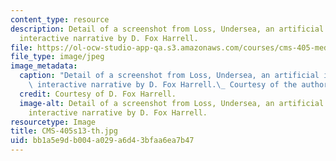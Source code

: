 ```yaml
---
content_type: resource
description: Detail of a screenshot from Loss, Undersea, an artificial intelligence-based
  interactive narrative by D. Fox Harrell.
file: https://ol-ocw-studio-app-qa.s3.amazonaws.com/courses/cms-405-media-and-methods-seeing-and-expression-spring-2013/bb1a5e9db004a029a6d43bfaa6ea7b47_CMS-405s13-th.jpg
file_type: image/jpeg
image_metadata:
  caption: "Detail of a screenshot from Loss, Undersea, an artificial intelligence-based\
    \ interactive narrative by D. Fox Harrell.\_ Courtesy of the author."
  credit: Courtesy of D. Fox Harrell.
  image-alt: Detail of a screenshot from Loss, Undersea, an artificial intelligence-based
    interactive narrative by D. Fox Harrell.
resourcetype: Image
title: CMS-405s13-th.jpg
uid: bb1a5e9d-b004-a029-a6d4-3bfaa6ea7b47
---
```

